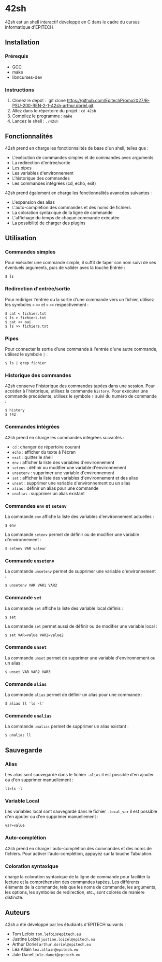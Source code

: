 # 42sh

42sh est un shell interactif développé en C dans le cadre du cursus informatique d'EPITECH.

## Installation

### Prérequis

* GCC
* make
* libncurses-dev

### Instructions

1. Clonez le dépôt : `git clone https://github.com/EpitechPromo2027/B-PSU-200-REN-2-1-42sh-arthur.doriel.git
2. Allez dans le répertoire du projet : `cd 42sh`
3. Compilez le programme : `make`
4. Lancez le shell : `./42sh`

## Fonctionnalités

42sh prend en charge les fonctionnalités de base d'un shell, telles que :

* L'exécution de commandes simples et de commandes avec arguments
* La redirection d'entrée/sortie
* Les pipes
* Les variables d'environnement
* L'historique des commandes
* Les commandes intégrées (cd, echo, exit)

42sh prend également en charge les fonctionnalités avancées suivantes :

* L'expansion des alias
* L'auto-complétion des commandes et des noms de fichiers
* La coloration syntaxique de la ligne de commande
* L'affichage du temps de chaque commande exécutée
* La possibilité de charger des plugins

## Utilisation

### Commandes simples

Pour exécuter une commande simple, il suffit de taper son nom suivi de ses éventuels arguments, puis de valider avec la touche Entrée :

```shell
$ ls
```

### Redirection d'entrée/sortie

Pour rediriger l'entrée ou la sortie d'une commande vers un fichier, utilisez les symboles `<` `<<` et `>` `>>` respectivement :

```shell
$ cat < fichier.txt
$ ls > fichiers.txt
$ cat << oui
$ ls >> fichiers.txt
```

### Pipes

Pour connecter la sortie d'une commande à l'entrée d'une autre commande, utilisez le symbole `|` :

```shell
$ ls | grep fichier
```

### Historique des commandes

42sh conserve l'historique des commandes tapées dans une session. Pour accéder à l'historique, utilisez la commande `history`. Pour exécuter une commande précédente, utilisez le symbole `!` suivi du numéro de commande :

```shell
$ history
$ !42
```

### Commandes intégrées

42sh prend en charge les commandes intégrées suivantes :

* `cd` : changer de répertoire courant
* `echo` : afficher du texte à l'écran
* `exit` : quitter le shell
* `env` : afficher la liste des variables d'environnement
* `setenv` : définir ou modifier une variable d'environnement
* `unsetenv` : supprimer une variable d'environnement
* `set` : afficher la liste des variables d'environnement et des alias
* `unset` : supprimer une variable d'environnement ou un alias
* `alias` : définir un alias pour une commande
* `unalias` : supprimer un alias existant

### Commandes `env` et `setenv`

La commande `env` affiche la liste des variables d'environnement actuelles :

```shell
$ env
```

La commande `setenv` permet de définir ou de modifier une variable d'environnement :

```shell
$ setenv VAR valeur
```

### Commande `unsetenv`

La commande `unsetenv` permet de supprimer une variable d'environnement :

```shell
$ unsetenv VAR VAR1 VAR2
```

### Commande `set`

La commande `set` affiche la liste des variable local définis :

```shell
$ set
```

La commande `set` permet aussi de définir ou de modifier une variable local :

```shell
$ set VAR=value VAR2=value2
```

### Commande `unset`

La commande `unset` permet de supprimer une variable d'environnement ou un alias :

```shell
$ unset VAR VAR2 VAR3
```

### Commande `alias`

La commande `alias` permet de définir un alias pour une commande :

```shell
$ alias ll 'ls -l'
```

### Commande `unalias`

La commande `unalias` permet de supprimer un alias existant :

```shell
$ unalias ll
```
## Sauvegarde

### Alias

Les alias sont sauvegardé dans le fichier `.alias` il est possible d'en ajouter ou d'en supprimer manuellement :
```text
ll=ls -l
```
### Variable Local
Les variables local sont sauvegardé dans le fichier `.local_var` il est possible d'en ajouter ou d'en supprimer manuellement :
```text
var=value
```

### Auto-complétion

42sh prend en charge l'auto-complétion des commandes et des noms de fichiers. Pour activer l'auto-complétion, appuyez sur la touche Tabulation.

### Coloration syntaxique

charge la coloration syntaxique de la ligne de commande pour faciliter la lecture et la compréhension des commandes tapées. Les différents éléments de la commande, tels que les noms de commande, les arguments, les options, les symboles de redirection, etc., sont colorés de manière distincte.

## Auteurs

42sh a été développé par les étudiants d'EPITECH suivants :

* Tom Lefoix `tom.lefoix@epitech.eu`
* Justine Loizel `justine.loizel@epitech.eu`
* Arthur Doriel `arthur.doriel@epitech.eu`
* Léa Allain `lea.allain@epitech.eu`
* Jule Danet `jule.danet@epitech.eu`
